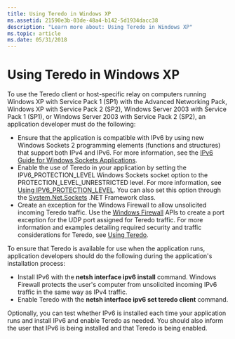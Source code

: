 ```yaml
---
title: Using Teredo in Windows XP
ms.assetid: 21590e3b-03de-48a4-b142-5d1934dacc38
description: "Learn more about: Using Teredo in Windows XP"
ms.topic: article
ms.date: 05/31/2018
---
```


# Using Teredo in Windows XP

To use the Teredo client or host-specific relay on computers running Windows XP with Service Pack 1 (SP1) with the Advanced Networking Pack, Windows XP with Service Pack 2 (SP2), Windows Server 2003 with Service Pack 1 (SP1), or Windows Server 2003 with Service Pack 2 (SP2), an application developer must do the following:

-   Ensure that the application is compatible with IPv6 by using new Windows Sockets 2 programming elements (functions and structures) that support both IPv4 and IPv6. For more information, see the [IPv6 Guide for Windows Sockets Applications](../winsock/ipv6-guide-for-windows-sockets-applications-2.md).
-   Enable the use of Teredo in your application by setting the IPV6\_PROTECTION\_LEVEL Windows Sockets socket option to the PROTECTION\_LEVEL\_UNRESTRICTED level. For more information, see [Using IPV6\_PROTECTION\_LEVEL](/previous-versions/aa916826(v=msdn.10)). You can also set this option through the [System.Net.Sockets](/dotnet/api/system.net.sockets?view=netcore-3.1) .NET Framework class.
-   Create an exception for the Windows Firewall to allow unsolicited incoming Teredo traffic. Use the [Windows Firewall](/previous-versions/windows/desktop/ics/windows-firewall-start-page) APIs to create a port exception for the UDP port assigned for Teredo traffic. For more information and examples detailing required security and traffic considerations for Teredo, see [Using Teredo](using-teredo.md).

To ensure that Teredo is available for use when the application runs, application developers should do the following during the application's installation process:

-   Install IPv6 with the **netsh interface ipv6 install** command. Windows Firewall protects the user's computer from unsolicited incoming IPv6 traffic in the same way as IPv4 traffic.
-   Enable Teredo with the **netsh interface ipv6 set teredo client** command.

Optionally, you can test whether IPv6 is installed each time your application runs and install IPv6 and enable Teredo as needed. You should also inform the user that IPv6 is being installed and that Teredo is being enabled.

 

 
